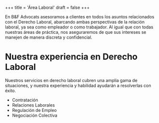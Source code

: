 +++
title = 'Área Laboral'
draft = false
+++

En B&F Advocats asesoramos a clientes en todos los asuntos relacionados con el Derecho Laboral, abarcando ambas perspectivas de la relación laboral, ya sea como empleador o como trabajador. Al igual que con todas nuestras áreas de práctica, nos aseguraremos de que sus intereses se manejen de manera discreta y confidencial.

# Nuestra experiencia en Derecho Laboral

Nuestros servicios en derecho laboral cubren una amplia gama de situaciones, y nuestra experiencia y habilidad ayudarán a resolverlas con éxito.

* Contratación
* Relaciones Laborales
* Regulación de Empleo
* Negociación Colectiva
